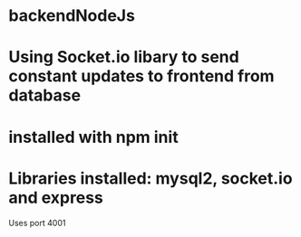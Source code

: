 # backendNodeJs
# Using Socket.io libary to send constant updates to frontend from database
# installed with npm init
# Libraries installed: mysql2, socket.io and express

Uses port 4001
